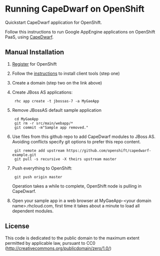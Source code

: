 # Running CapeDwarf on OpenShift

Quickstart CapeDwarf application for OpenShift.

Follow this instructions to run Google AppEngine applications on OpenShift PaaS, using [CapeDwarf](http://www.jboss.org/capedwarf).

<!-- available soon 
TODO: check URL
The easiest way to install this application is to use the [OpenShift Instant Application](https://openshift.redhat.com/app/console/application_types/capedwarf).
If you'd like to install it manually, follow [these directions](#manual-installation).
-->
## Manual Installation ##

1. [Register](https://openshift.redhat.com/app/account/new) for OpenShift
1. Follow the [instructions](https://openshift.redhat.com/app/getting_started) to install client tools (step one)
1. Create a domain (step two on the link above)

1. Create JBoss AS applications:

        rhc app create -t jbossas-7 -a MyGaeApp

1. Remove JBossAS default sample application

        cd MyGaeApp
        git rm -r src/main/webapp/*
        git commit -m"Sample app removed."
    
1. Use files from this github repo to add CapeDwarf modules to JBoss AS.  
Avoiding conflicts specify git options to prefer this repo content. 

        git remote add upstream https://github.com/openshift/capedwarf-example.git
        git pull -s recursive -X theirs upstream master


1. Push everything to OpenShift:

        git push origin master
        
   Operation takes a while to complete, OpenShift node is pulling in CapeDwarf.

1. Open your sample app in a web browser at MyGaeApp-\<your domain name\>.rhcloud.com, first time it takes about a minute to load all dependent modules.

License
-------

This code is dedicated to the public domain to the maximum extent permitted by applicable law, pursuant to CC0 (http://creativecommons.org/publicdomain/zero/1.0/)
